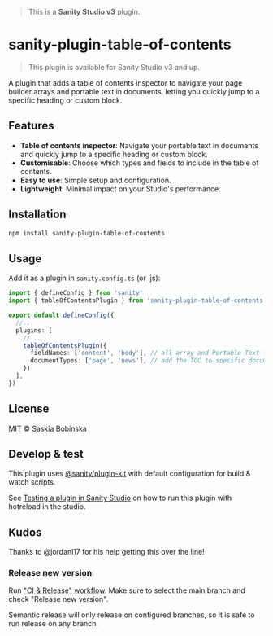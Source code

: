 > This is a **Sanity Studio v3** plugin.

# sanity-plugin-table-of-contents

> This plugin is available for Sanity Studio v3 and up.

A plugin that adds a table of contents inspector to navigate your page builder arrays and portable text in documents, letting you quickly jump to a specific heading or custom block.

## Features
- **Table of contents inspector**: Navigate your portable text in documents and quickly jump to a specific heading or custom block.
- **Customisable**: Choose which types and fields to include in the table of contents.
- **Easy to use**: Simple setup and configuration.
- **Lightweight**: Minimal impact on your Studio's performance.

## Installation

```sh
npm install sanity-plugin-table-of-contents
```

## Usage

Add it as a plugin in `sanity.config.ts` (or .js):

```ts
import { defineConfig } from 'sanity'
import { tableOfContentsPlugin } from 'sanity-plugin-table-of-contents'

export default defineConfig({
  //...
  plugins: [
    //...
    tableOfContentsPlugin({
      fieldNames: ['content', 'body'], // all array and Portable Text fields that should be included in the TOC
      documentTypes: ['page', 'news'], // add the TOC to specific document types
    })
  ],
})
```

## License

[MIT](LICENSE) © Saskia Bobinska

## Develop & test

This plugin uses [@sanity/plugin-kit](https://github.com/sanity-io/plugin-kit)
with default configuration for build & watch scripts.

See [Testing a plugin in Sanity Studio](https://github.com/sanity-io/plugin-kit#testing-a-plugin-in-sanity-studio)
on how to run this plugin with hotreload in the studio.

## Kudos

Thanks to @jordanl17 for his help getting this over the line!


### Release new version

Run ["CI & Release" workflow](https://github.com/bobinska-dev/sanity-plugin-table-of-contents-plugin/actions/workflows/main.yml).
Make sure to select the main branch and check "Release new version".

Semantic release will only release on configured branches, so it is safe to run release on any branch.